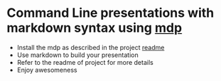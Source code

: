 # Command Line presentations with markdown syntax using [mdp](https://github.com/visit1985/mdp)

- Install the mdp as described in the project [readme](https://github.com/visit1985/mdp#readme)
- Use markdown to build your presentation
- Refer to the readme of project for more details
- Enjoy awesomeness
